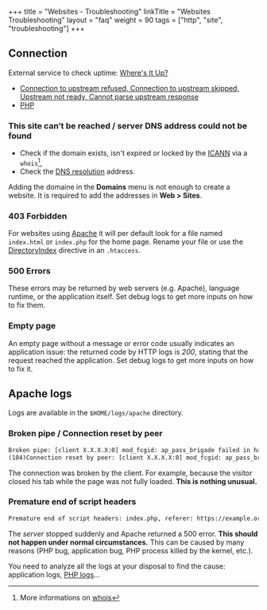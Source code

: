 +++
title = "Websites - Troubleshooting"
linkTitle = "Websites Troubleshooting"
layout = "faq"
weight = 90
tags = ["http", "site", "troubleshooting"]
+++

## Connection

External service to check uptime: [Where's It Up?](https://wheresitup.com/)

- [Connection to upstream refused, Connection to upstream skipped, Upstream not ready, Cannot parse upstream response](sites/connection-to-upstream)
- [PHP](languages/php/troubleshooting)

### This site can’t be reached / server DNS address could not be found

- Check if the domain exists, isn't expired or locked by the [ICANN](https://www.icann.org/fr) via a `whois`[^1],
- Check the [DNS resolution](https://www.dnswatch.info/) address.

Adding the domaine in the **Domains** menu is not enough to create a website. It is required to add the addresses in **Web > Sites**.

### 403 Forbidden

For websites using [Apache](sites/configure-apache) it will per default look for a file named `index.html` or `index.php` for the home page. Rename your file or use the [DirectoryIndex](https://httpd.apache.org/docs/2.4/en/mod/mod_dir.html#directoryindex) directive in an `.htaccess`.

### 500 Errors

These errors may be returned by web servers (e.g. Apache), language runtime, or the application itself. Set debug logs to get more inputs on how to fix them.

### Empty page

An empty page without a message or error code usually indicates an application issue: the returned code by HTTP logs is *200*, stating that the request reached the application. Set debug logs to get more inputs on how to fix it.

## Apache logs

Logs are available in the `$HOME/logs/apache` directory.

### Broken pipe / Connection reset by peer

```txt
Broken pipe: [client X.X.X.X:0] mod_fcgid: ap_pass_brigade failed in handle_request_ipc function
(104)Connection reset by peer: [client X.X.X.X:0] mod_fcgid: ap_pass_brigade failed in handle_request_ipc function
```

The connection was broken by the client. For example, because the visitor closed his tab while the page was not fully loaded. **This is nothing unusual.**

### Premature end of script headers

```txt
Premature end of script headers: index.php, referer: https://example.org
```

The *server* stopped suddenly and Apache returned a 500 error. **This should not happen under normal circumstances.** This can be caused by many reasons (PHP bug, application bug, PHP process killed by the kernel, etc.).

You need to analyze all the logs at your disposal to find the cause: application logs, [PHP logs](languages/php/configuration#error-logs)...

[^1]: More informations on [whois](https://en.wikipedia.org/wiki/Whois)
